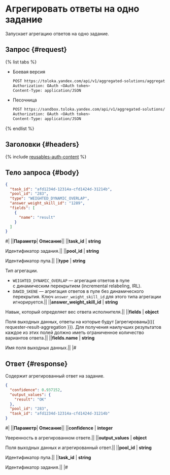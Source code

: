 # Агрегировать ответы на одно задание

Запускает агрегацию ответов на одно задание.

## Запрос {#request}

{% list tabs %}

- Боевая версия

    ```bash
    POST https://toloka.yandex.com/api/v1/aggregated-solutions/aggregate-by-task
    Authorization: OAuth <OAuth token>
    Content-Type: application/JSON
    ```

- Песочница

    ```bash
    POST https://sandbox.toloka.yandex.com/api/v1/aggregated-solutions/aggregate-by-task
    Authorization: OAuth <OAuth token>
    Content-Type: application/JSON
    ```

{% endlist %}

## Заголовки {#headers}

{% include [reusables-auth-content](../_includes/reusables/id-reusables/auth-content.md) %}

## Тело запроса {#body}

```json
{
  "task_id": "afd1234d-12314a-cfd1424d-31214b",
  "pool_id": "283",
  "type": "WEIGHTED_DYNAMIC_OVERLAP",
  "answer_weight_skill_id": "1289",
  "fields": [
    {
      "name": "result"
    }
  ]
}
```

#|
||**Параметр**| **Описание**||
||**task_id** | **string**

Идентификатор задания.||
||**pool_id** | **string**

Идентификатор пула.||
||**type** | **string**

Тип агрегации.

- `WEIGHTED_DYNAMIC_OVERLAP` — агрегация ответов в пуле с динамическим перекрытием (incremental relabeling, IRL).
- `DAWID_SKENE` — агрегация ответов в пуле без динамического перекрытия. Ключ `answer_weight_skill_id` для этого типа агрегации игнорируется.||
||**answer_weight_skill_id** | **string**

Навык, который определяет вес ответа исполнителя.||
||**fields** | **object**

Поля выходных данных, ответы на которые будут [агрегированы]({{ requester-result-aggregation }}). Для получения наилучших результатов каждое из этих полей должно иметь ограниченное количество вариантов ответа.||
||**fields.name** | **string**

Имя поля выходных данных.||
|#

## Ответ {#response}

Содержит агрегированный ответ на задание.

```json
{
  "confidence": 0.937152,
  "output_values": {
    "result": "OK"
  },
  "pool_id": "283",
  "task_id": "afd1234d-12314a-cfd1424d-31214b"
}
```

#|
||**Параметр**| **Описание**||
||**confidence** | **integer**

Уверенность в агрегированном ответе.||
||**output_values** | **object**

Поля выходных данных и агрегированный ответ.||
||**pool_id** | **string**

Идентификатор пула.||
||**task_id** | **string**

Идентификатор задания.||
|#